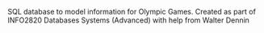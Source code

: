 SQL database to model information for Olympic Games. Created as part of INFO2820 Databases Systems (Advanced) with help from Walter Dennin
